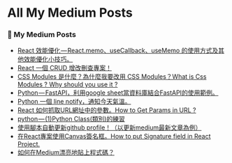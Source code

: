# All My Medium Posts

 <h3 >📝 My Medium Posts</h3>

<!-- BLOG-POST-LIST:START -->
- [React 效能優化 — React.memo、useCallback、useMemo 的使用方式及其他效能優化小技巧。](https://molly1024.medium.com/react-%E6%95%88%E8%83%BD%E5%84%AA%E5%8C%96-react-memo-usecallback-usememo-%E7%9A%84%E4%BD%BF%E7%94%A8%E6%96%B9%E5%BC%8F%E5%8F%8A%E5%85%B6%E4%BB%96%E6%95%88%E8%83%BD%E5%84%AA%E5%8C%96%E5%B0%8F%E6%8A%80%E5%B7%A7-700d74a7464d?source=rss-a56684c76423------2)
- [React 一個 CRUD 增改刪查專案！](https://molly1024.medium.com/react-%E4%B8%80%E5%80%8B-crud-%E5%A2%9E%E6%94%B9%E5%88%AA%E6%9F%A5%E5%B0%88%E6%A1%88-9874b452ae36?source=rss-a56684c76423------2)
- [CSS Modules 是什麼？為什麼我要改用 CSS Modules？What is Css Modules ? Why should you use it ?](https://molly1024.medium.com/css-modules-%E6%98%AF%E4%BB%80%E9%BA%BC-%E7%82%BA%E4%BB%80%E9%BA%BC%E6%88%91%E8%A6%81%E6%94%B9%E7%94%A8-css-modules-what-is-css-modules-why-should-you-use-it-aeb7d2955c58?source=rss-a56684c76423------2)
- [Python — FastAPI，利用google sheet當資料庫結合FastAPI的使用範例。](https://molly1024.medium.com/python-fastapi-%E5%88%A9%E7%94%A8google-sheet%E7%95%B6%E8%B3%87%E6%96%99%E5%BA%AB%E7%B5%90%E5%90%88fastapi%E7%9A%84%E4%BD%BF%E7%94%A8%E7%AF%84%E4%BE%8B-57c9266255e6?source=rss-a56684c76423------2)
- [Python 一個 line notify，通知今天氣溫。](https://molly1024.medium.com/python-%E4%B8%80%E5%80%8B-line-notify-%E9%80%9A%E7%9F%A5%E4%BB%8A%E5%A4%A9%E6%B0%A3%E6%BA%AB-a7e6fdb08543?source=rss-a56684c76423------2)
- [React 如何抓取URL網址中的參數。How to Get Params in URL ?](https://molly1024.medium.com/react-%E5%A6%82%E4%BD%95%E6%8A%93%E5%8F%96url%E7%B6%B2%E5%9D%80%E4%B8%AD%E7%9A%84%E5%8F%83%E6%95%B8-how-to-get-params-in-url-f8902a4256ca?source=rss-a56684c76423------2)
- [python — &lpar;1&rpar;Python Class&lpar;類別&rpar;的練習](https://molly1024.medium.com/python-1-python-class-%E9%A1%9E%E5%88%A5-%E7%9A%84%E7%B7%B4%E7%BF%92-c181599a5866?source=rss-a56684c76423------2)
- [使用腳本自動更新github profile！（以更新medium最新文章為例）](https://molly1024.medium.com/%E4%BD%BF%E7%94%A8%E8%85%B3%E6%9C%AC%E8%87%AA%E5%8B%95%E6%9B%B4%E6%96%B0github-profile-%E4%BB%A5%E6%9B%B4%E6%96%B0medium%E6%9C%80%E6%96%B0%E6%96%87%E7%AB%A0%E7%82%BA%E4%BE%8B-b625dd6fa935?source=rss-a56684c76423------2)
- [在React專案使用Canvas簽名框。How to put Signature field in React Project.](https://molly1024.medium.com/%E5%9C%A8react%E5%B0%88%E6%A1%88%E4%BD%BF%E7%94%A8canvas%E7%B0%BD%E5%90%8D%E6%A1%86-how-to-put-signature-field-in-react-project-9ad70a91541?source=rss-a56684c76423------2)
- [如何在Medium漂亮地貼上程式碼？](https://molly1024.medium.com/%E5%A6%82%E4%BD%95%E5%9C%A8%E8%87%AA%E5%B7%B1%E7%9A%84medium%E6%BC%82%E4%BA%AE%E7%9A%84%E8%B2%BC%E4%B8%8A%E7%A8%8B%E5%BC%8F%E7%A2%BC-how-to-paste-the-prettier-code-in-medium-by-gist-2be386323957?source=rss-a56684c76423------2)
<!-- BLOG-POST-LIST:END -->
